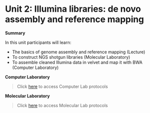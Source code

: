 # Unit 2: Illumina libraries: de novo assembly and reference mapping
**Summary**

In this unit participants will learn:

* The basics of genome assembly and reference mapping (Lecture)
* To construct NGS shotgun libraries (Molecular Laboratory)
* To assemble cleaned Illumina data in velvet and map it with BWA (Computer Laboratory) 

**Computer Laboratory** 
>Click [here](https://github.com/nhm-herpetology/museum-NGS-training/tree/main/Unit_02/Computer_Lab) to access Computer Lab protocols

**Molecular Laboratory** 
>Click [here](https://github.com/nhm-herpetology/museum-NGS-training/tree/main/Unit_02/Molecular_Lab) to access Molecular Lab protocols
